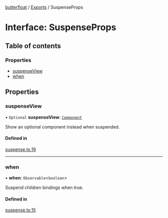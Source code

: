 [butterfloat](../README.md) / [Exports](../modules.md) / SuspenseProps

# Interface: SuspenseProps

## Table of contents

### Properties

- [suspenseView](SuspenseProps.md#suspenseview)
- [when](SuspenseProps.md#when)

## Properties

### suspenseView

• `Optional` **suspenseView**: [`Component`](../modules.md#component)

Show an optional component instead when suspended.

#### Defined in

[suspense.ts:19](https://github.com/WorldMaker/butterfloat/blob/37e9dd5/suspense.ts#L19)

___

### when

• **when**: `Observable`\<`boolean`\>

Suspend children bindings when true.

#### Defined in

[suspense.ts:15](https://github.com/WorldMaker/butterfloat/blob/37e9dd5/suspense.ts#L15)

